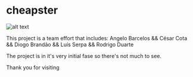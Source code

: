 # cheapster

![alt text](https://docs.google.com/uc?id=1lj9n1krbLFOiIWfshvrNKALLzI5Dvwqj)


This project is a team effort that includes: Angelo Barcelos && César Cota && Diogo Brandão && Luís Serpa && Rodrigo Duarte

The project is in it's very initial fase so there's not much to see.

Thank you for visiting
